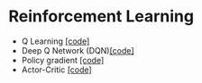 # Reinforcement Learning

- Q Learning [[code]](q-learning.py)
- Deep Q Network (DQN)[[code]](dqn.py)
- Policy gradient [[code]](policy_gradient.py)
- Actor-Critic [[code]](actor_critic.py)
